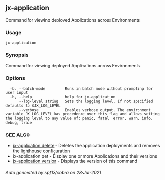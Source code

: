 ## jx-application

Command for viewing deployed Applications across Environments

### Usage

```
jx-application
```

### Synopsis

Command for viewing deployed Applications across Environments

### Options

```
  -b, --batch-mode         Runs in batch mode without prompting for user input
  -h, --help               help for jx-application
      --log-level string   Sets the logging level. If not specified defaults to $JX_LOG_LEVEL
      --verbose            Enables verbose output. The environment variable JX_LOG_LEVEL has precedence over this flag and allows setting the logging level to any value of: panic, fatal, error, warn, info, debug, trace
```

### SEE ALSO

* [jx-application delete](jx-application_delete.md)	 - Deletes the application deployments and removes the lighthouse configuration
* [jx-application get](jx-application_get.md)	 - Display one or more Applications and their versions
* [jx-application version](jx-application_version.md)	 - Displays the version of this command

###### Auto generated by spf13/cobra on 28-Jul-2021
